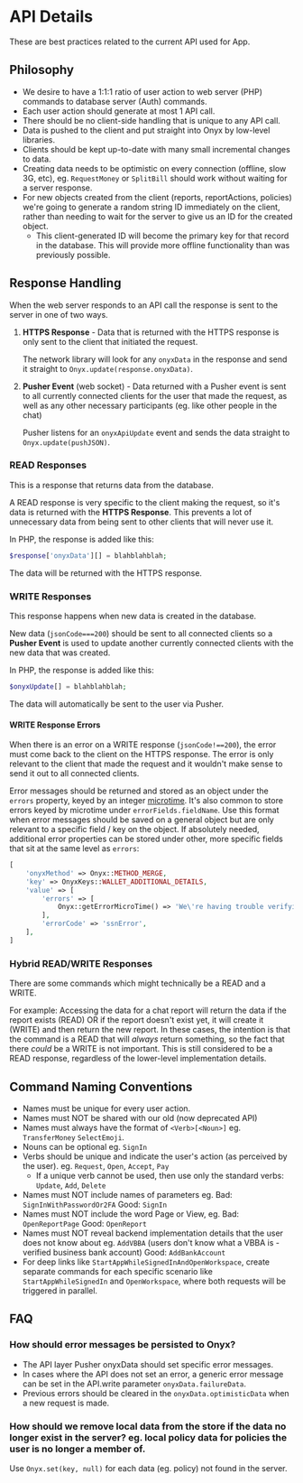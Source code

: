# API Details
These are best practices related to the current API used for App.

## Philosophy
- We desire to have a 1:1:1 ratio of user action to web server (PHP) commands to database server (Auth) commands.
- Each user action should generate at most 1 API call.
- There should be no client-side handling that is unique to any API call.
- Data is pushed to the client and put straight into Onyx by low-level libraries.
- Clients should be kept up-to-date with many small incremental changes to data.
- Creating data needs to be optimistic on every connection (offline, slow 3G, etc), eg. `RequestMoney` or `SplitBill` should work without waiting for a server response.
- For new objects created from the client (reports, reportActions, policies) we're going to generate a random string ID immediately on the client, rather than needing to wait for the server to give us an ID for the created object.
  - This client-generated ID will become the primary key for that record in the database. This will provide more offline functionality than was previously possible.

## Response Handling
When the web server responds to an API call the response is sent to the server in one of two ways.
1. **HTTPS Response** - Data that is returned with the HTTPS response is only sent to the client that initiated the request.

    The network library will look for any `onyxData` in the response and send it straight to `Onyx.update(response.onyxData)`.

1. **Pusher Event** (web socket) - Data returned with a Pusher event is sent to all currently connected clients for the user that made the request, as well as any other necessary participants (eg. like other people in the chat)

    Pusher listens for an `onyxApiUpdate` event and sends the data straight to `Onyx.update(pushJSON)`.
### READ Responses
This is a response that returns data from the database.

A READ response is very specific to the client making the request, so it's data is returned with the **HTTPS Response**. This prevents a lot of unnecessary data from being sent to other clients that will never use it.

In PHP, the response is added like this:
```php
$response['onyxData'][] = blahblahblah;
```
The data will be returned with the HTTPS response.
### WRITE Responses
This response happens when new data is created in the database.

New data (`jsonCode===200`) should be sent to all connected clients so a **Pusher Event** is used to update another currently connected clients with the new data that was created.

In PHP, the response is added like this:
```php
$onyxUpdate[] = blahblahblah;
```
The data will automatically be sent to the user via Pusher.

#### WRITE Response Errors
When there is an error on a WRITE response (`jsonCode!==200`), the error must come back to the client on the HTTPS response. The error is only relevant to the client that made the request and it wouldn't make sense to send it out to all connected clients.

Error messages should be returned and stored as an object under the `errors` property, keyed by an integer [microtime](https://github.com/Expensify/Web-Expensify/blob/25d056c9c531ea7f12c9bf3283ec554dd5d1d316/lib/Onyx.php#L148-L154). It's also common to store errors keyed by microtime under `errorFields.fieldName`. Use this format when error messages should be saved on a general object but are only relevant to a specific field / key on the object. If absolutely needed, additional error properties can be stored under other, more specific fields that sit at the same level as `errors`:
```php
[
    'onyxMethod' => Onyx::METHOD_MERGE,
    'key' => OnyxKeys::WALLET_ADDITIONAL_DETAILS,
    'value' => [
        'errors' => [
            Onyx::getErrorMicroTime() => 'We\'re having trouble verifying your SSN. Please enter the full 9 digits of your SSN.',
        ],
        'errorCode' => 'ssnError',
    ],
]
```

### Hybrid READ/WRITE Responses
There are some commands which might technically be a READ and a WRITE.

For example: Accessing the data for a chat report will return the data if the report exists (READ) OR if the report doesn't exist yet, it will create it (WRITE) and then return the new report. In these cases, the intention is that the command is a READ that will _always_ return something, so the fact that there _could_ be a WRITE is not important. This is still considered to be a READ response, regardless of the lower-level implementation details.
## Command Naming Conventions
- Names must be unique for every user action.
- Names must NOT be shared with our old (now deprecated API)
- Names must always have the format of `<Verb>[<Noun>]` eg. `TransferMoney` `SelectEmoji`.
- Nouns can be optional eg. `SignIn`
- Verbs should be unique and indicate the user's action (as perceived by the user). eg. `Request`, `Open`, `Accept`, `Pay`
  - If a unique verb cannot be used, then use only the standard verbs: `Update`, `Add`, `Delete`
- Names must NOT include names of parameters eg. Bad: `SignInWithPasswordOr2FA` Good: `SignIn`
- Names must NOT include the word Page or View, eg. Bad: `OpenReportPage` Good: `OpenReport`
- Names must NOT reveal backend implementation details that the user does not know about eg. `AddVBBA` (users don't know what a VBBA is - verified business bank account) Good: `AddBankAccount`
- For deep links like `StartAppWhileSignedInAndOpenWorkspace`, create separate commands for each specific scenario like `StartAppWhileSignedIn` and `OpenWorkspace`, where both requests will be triggered in parallel.

## FAQ

### How should error messages be persisted to Onyx?

- The API layer Pusher onyxData should set specific error messages.
- In cases where the API does not set an error, a generic error message can be set in the API.write parameter `onyxData.failureData`.
- Previous errors should be cleared in the `onyxData.optimisticData` when a new request is made.

### How should we remove local data from the store if the data no longer exist in the server? eg. local policy data for policies the user is no longer a member of.

Use `Onyx.set(key, null)` for each data (eg. policy) not found in the server.
